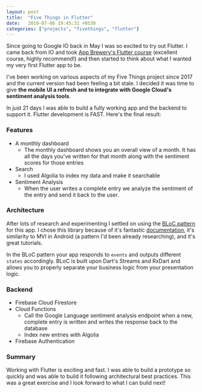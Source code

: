 ```yaml
---
layout: post
title:  "Five Things in Flutter"
date:   2019-07-06 19:45:31 +0530
categories: ["projects", "fivethings", "flutter"]
---
```


Since going to Google IO back in May I was so excited to try out Flutter. I came back from IO and took [App Brewery's Flutter course](https://www.appbrewery.co/p/flutter-development-bootcamp-with-dart) (excellent course, highly recommend!) and then started to think about what I wanted my very first Flutter app to be. 

I've been working on various aspects of my Five Things project since 2017 and the current version had been feeling a bit stale. I decided it was time to give **the mobile UI a refresh and to integrate with Google Cloud's sentiment analysis tools**.

In just 21 days I was able to build a fully working app and the backend to support it. Flutter development is FAST. Here's the final result:
<blockquote class="imgur-embed-pub" lang="en" data-id="a/7cjfyFD" data-context="false" ><a href="//imgur.com/a/7cjfyFD"></a></blockquote><script async src="//s.imgur.com/min/embed.js" charset="utf-8"></script>

### Features
- A monthly dashboard
  - The monthly dashboard shows you an overall view of a month. It has all the days you've written for that month along with the sentiment scores for those entries
- Search
  - I used Algolia to index my data and make it searchable
- Sentiment Analysis
  - When the user writes a complete entry we analyze the sentiment of the entry and send it back to the user.


### Architecture
After lots of research and experimenting I settled on using the [BLoC pattern](https://github.com/felangel/bloc) for this app. I chose this library because of it's fantastic [documentation](https://felangel.github.io/bloc/), it's similarity to MVI in Android (a pattern I'd been already researching), and it's great tutorials. 

In the BLoC pattern your app responds to `events` and outputs different `states` accordingly. BLoC is built upon Dart's Streams and RxDart and allows you to properly separate your business logic from your presentation logic. 


### Backend
- Firebase Cloud Firestore
- Cloud Functions
  - Call the Google Language sentiment analysis endpoint when a new, complete entry is written and writes the response back to the database
  - Index new entries with Algolia
- Firebase Authentication

### Summary
Working with Flutter is exciting and fast. I was able to build a prototype so quickly and was able to build it following architectural best practices. This was a great exercise and I look forward to what I can build next!